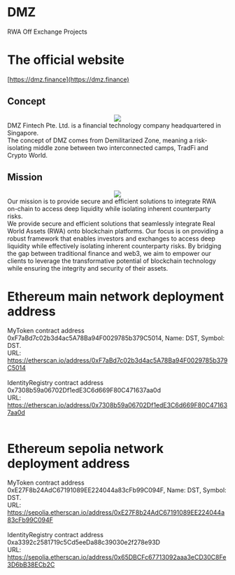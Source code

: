 # DMZ
RWA Off Exchange Projects

# The official website
[https://dmz.finance](https://dmz.finance)

## Concept
<div align="center"><img src="https://dmz.finance/img/about1.c461ac8c.png"></div>
DMZ Fintech Pte. Ltd. is a financial technology company headquartered in Singapore.<br>
The concept of DMZ comes from Demilitarized Zone, meaning a risk-isolating middle zone between two interconnected camps, TradFi and Crypto World.

## Mission
<div align="center"><img src="https://dmz.finance/img/about2.96482ae4.png"></div>
Our mission is to provide secure and efficient solutions to integrate RWA on-chain to access deep liquidity while isolating inherent counterparty risks.<br>
We provide secure and efficient solutions that seamlessly integrate Real World Assets (RWA) onto blockchain platforms. Our focus is on providing a robust framework that enables investors and exchanges to access deep liquidity while effectively isolating inherent counterparty risks. By bridging the gap between traditional finance and web3, we aim to empower our clients to leverage the transformative potential of blockchain technology while ensuring the integrity and security of their assets.<br>

# Ethereum main network deployment address
MyToken contract address 0xF7aBd7c02b3d4ac5A78Ba94F0029785b379C5014, Name: DST, Symbol: DST. <br>URL: https://etherscan.io/address/0xF7aBd7c02b3d4ac5A78Ba94F0029785b379C5014<br><br>
IdentityRegistry contract address 0x7308b59a06702Df1edE3C6d669F80C471637aa0d <br>URL: https://etherscan.io/address/0x7308b59a06702Df1edE3C6d669F80C471637aa0d<br><br>

# Ethereum sepolia network deployment address
MyToken contract address 0xE27F8b24AdC67191089EE224044a83cFb99C094F, Name: DST, Symbol: DST. <br>URL: https://sepolia.etherscan.io/address/0xE27F8b24AdC67191089EE224044a83cFb99C094F<br><br>
IdentityRegistry contract address 0xa3392c2581719c5Cd5eeDa88c39030e2f278e93D <br>URL: https://sepolia.etherscan.io/address/0x65DBCFc67713092aaa3eCD30C8Fe3D6bB38ECb2C<br><br>
